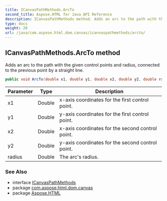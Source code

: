 ```yaml
---
title: ICanvasPathMethods.ArcTo
second_title: Aspose.HTML for Java API Reference
description: ICanvasPathMethods method. Adds an arc to the path with the given control points and radius connected to the previous point by a straight line
type: docs
weight: 20
url: /java/com.aspose.html.dom.canvas/icanvaspathmethods/arcto/
---
```

## ICanvasPathMethods.ArcTo method

Adds an arc to the path with the given control points and radius, connected to the previous point by a straight line.

```java
public void ArcTo(double x1, double y1, double x2, double y2, double radius)
```

| Parameter | Type | Description |
| --- | --- | --- |
| x1 | Double | x-axis coordinates for the first control point. |
| y1 | Double | y-axis coordinates for the first control point. |
| x2 | Double | x-axis coordinates for the second control point. |
| y2 | Double | y-axis coordinates for the second control point. |
| radius | Double | The arc's radius. |

### See Also

* interface [ICanvasPathMethods](../)
* package [com.aspose.html.dom.canvas](../../../com.aspose.html.dom.canvas/)
* package [Aspose.HTML](../../../)
